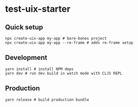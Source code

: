 # test-uix-starter

## Quick setup
```shell
npx create-uix-app my-app # bare-bones project
npx create-uix-app my-app --re-frame # adds re-frame setup
```

## Development
```shell
yarn install # install NPM deps
yarn dev # run dev build in watch mode with CLJS REPL
```

## Production
```shell
yarn release # build production bundle
```
